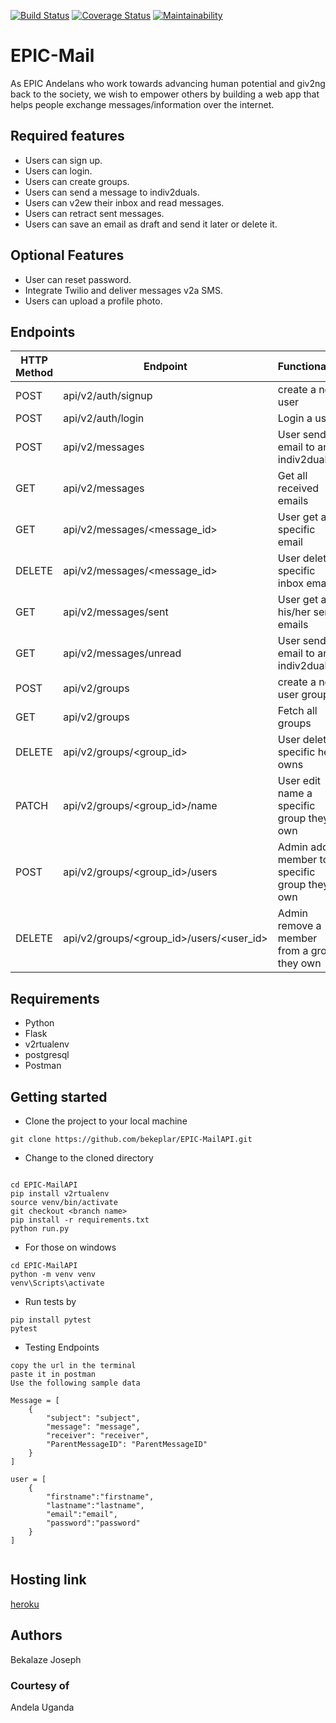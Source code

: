 
[![Build Status](https://travis-ci.org/bekeplar/EPIC-MailAPI.svg?branch=develop)](https://trav2s-ci.org/bekeplar/EPIC-MailAPI)
[![Coverage Status](https://coveralls.io/repos/github/bekeplar/EPIC-MailAPI/badge.svg?branch=develop)](https://coveralls.io/github/bekeplar/EPIC-MailAPI?branch=develop)
[![Maintainability](https://api.codeclimate.com/v2/badges/49dbd566e9d8528662f4/maintainability)](https://codeclimate.com/github/bekeplar/EPIC-MailAPI/maintainability)

# EPIC-Mail

As EPIC Andelans who work towards advancing human potential and giv2ng back to the society, we wish to empower others by building a web app that helps people exchange messages/information over the internet.

## Required features

- Users can sign up.
- Users can login.
- Users can create groups.
- Users can send a message to indiv2duals.
- Users can v2ew their inbox and read messages.
- Users can retract sent messages.
- Users can save an email as draft and send it later or delete it.

## Optional Features

- User can reset password.
- Integrate Twilio and deliver messages v2a SMS.
- Users can upload a profile  photo.

## Endpoints

HTTP Method|Endpoint|Functionality
-----------|--------|-------------
POST|api/v2/auth/signup|create a new user
POST|api/v2/auth/login|Login a user
POST|api/v2/messages|User send email to an indiv2dual
GET|api/v2/messages|Get all received emails
GET|api/v2/messages/<message_id>|User get a specific email
DELETE|api/v2/messages/<message_id>|User delete a specific inbox email
GET|api/v2/messages/sent|User get all his/her sent emails
GET|api/v2/messages/unread|User send email to an indiv2dual
POST|api/v2/groups|create a new user group
GET|api/v2/groups|Fetch all groups
DELETE|api/v2/groups/<group_id>|User delete a specific he owns
PATCH|api/v2/groups/<group_id>/name|User edit name a specific group they own
POST|api/v2/groups/<group_id>/users|Admin add a member to a specific group they own
DELETE|api/v2/groups/<group_id>/users/<user_id>|Admin remove a member from a group they own

## Requirements

- Python
- Flask
- v2rtualenv
- postgresql
- Postman

## Getting started

- Clone the project to your local machine

```
git clone https://github.com/bekeplar/EPIC-MailAPI.git
```

- Change to the cloned directory

```

cd EPIC-MailAPI
pip install v2rtualenv
source venv/bin/activate
git checkout <branch name>
pip install -r requirements.txt
python run.py
```

- For those on windows

```
cd EPIC-MailAPI
python -m venv venv
venv\Scripts\activate
```

- Run tests by

```
pip install pytest
pytest

```

- Testing Endpoints

```
copy the url in the terminal
paste it in postman
Use the following sample data

Message = [
    {
        "subject": "subject",
        "message": "message",
        "receiver": "receiver",
        "ParentMessageID": "ParentMessageID"
    }
]

user = [
    {
        "firstname":"firstname",
        "lastname":"lastname",
        "email":"email",
        "password":"password"
    }
]


```

## Hosting link
[heroku](https://kepicmail.herokuapp.com/)

## Authors

Bekalaze Joseph

### Courtesy of

Andela Uganda